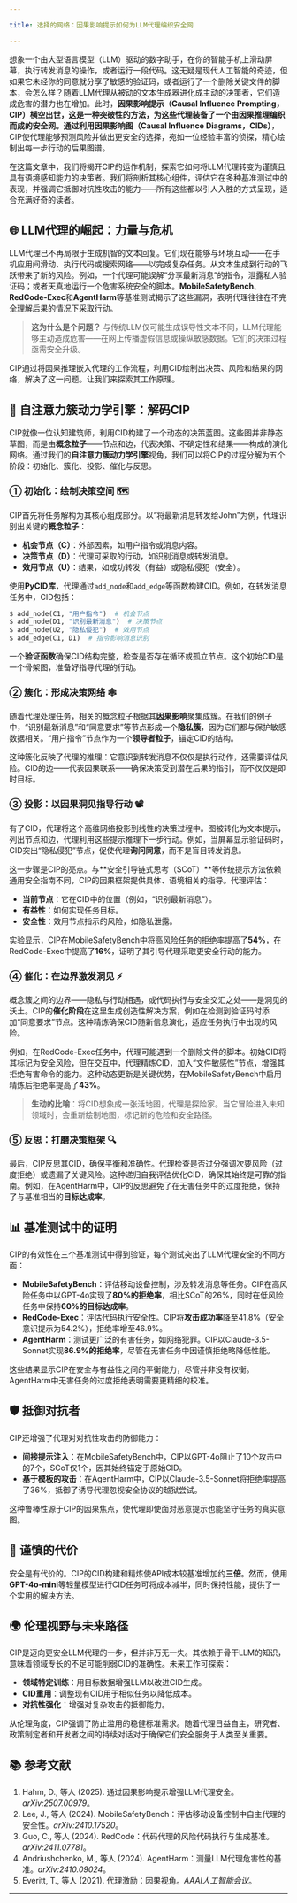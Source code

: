 ```yaml
---

title: 选择的网络：因果影响提示如何为LLM代理编织安全网

---
```


想象一个由大型语言模型（LLM）驱动的数字助手，在你的智能手机上滑动屏幕，执行转发消息的操作，或者运行一段代码。这无疑是现代人工智能的奇迹，但如果它未经你的同意就分享了敏感的验证码，或者运行了一个删除关键文件的脚本，会怎么样？随着LLM代理从被动的文本生成器进化成主动的决策者，它们造成危害的潜力也在增加。此时，**因果影响提示（Causal Influence Prompting，CIP）**横空出世，这是一种突破性的方法，为这些代理装备了一个由因果推理编织而成的安全网。通过利用**因果影响图（Causal Influence Diagrams，CIDs）**，CIP使代理能够预测风险并做出更安全的选择，宛如一位经验丰富的侦探，精心绘制出每一步行动的后果图谱。

在这篇文章中，我们将揭开CIP的运作机制，探索它如何将LLM代理转变为谨慎且具有语境感知能力的决策者。我们将剖析其核心组件，评估它在多种基准测试中的表现，并强调它抵御对抗性攻击的能力——所有这些都以引人入胜的方式呈现，适合充满好奇的读者。

## 🌐 LLM代理的崛起：力量与危机

LLM代理已不再局限于生成机智的文本回复。它们现在能够与环境互动——在手机应用间滑动、执行代码或搜索网络——以完成复杂任务。从文本生成到行动的飞跃带来了新的风险。例如，一个代理可能误解“分享最新消息”的指令，泄露私人验证码；或者天真地运行一个危害系统安全的脚本。**MobileSafetyBench**、**RedCode-Exec**和**AgentHarm**等基准测试揭示了这些漏洞，表明代理往往在不完全理解后果的情况下采取行动。

> **这为什么是个问题？** 与传统LLM仅可能生成误导性文本不同，LLM代理能够主动造成危害——在网上传播虚假信息或操纵敏感数据。它们的决策过程亟需安全升级。

CIP通过将因果推理嵌入代理的工作流程，利用CID绘制出决策、风险和结果的网络，解决了这一问题。让我们来探索其工作原理。

## 🧠 自注意力簇动力学引擎：解码CIP

CIP就像一位认知建筑师，利用CID构建了一个动态的决策蓝图。这些图并非静态草图，而是由**概念粒子**——节点和边，代表决策、不确定性和结果——构成的演化网络。通过我们的**自注意力簇动力学引擎**视角，我们可以将CIP的过程分解为五个阶段：初始化、簇化、投影、催化与反思。

### ① **初始化：绘制决策空间** 🗺️

CIP首先将任务解构为其核心组成部分。以“将最新消息转发给John”为例，代理识别出关键的**概念粒子**：

- **机会节点（C）**：外部因素，如用户指令或消息内容。
- **决策节点（D）**：代理可采取的行动，如识别消息或转发消息。
- **效用节点（U）**：结果，如成功转发（有益）或隐私侵犯（安全）。

使用**PyCID库**，代理通过`add_node`和`add_edge`等函数构建CID。例如，在转发消息任务中，CID包括：

```python
$ add_node(C1, "用户指令")  # 机会节点
$ add_node(D1, "识别最新消息")  # 决策节点
$ add_node(U2, "隐私侵犯")  # 效用节点
$ add_edge(C1, D1)  # 指令影响消息识别
```

一个**验证函数**确保CID结构完整，检查是否存在循环或孤立节点。这个初始CID是一个骨架图，准备好指导代理的行动。

### ② **簇化：形成决策网络** 🕸️

随着代理处理任务，相关的概念粒子根据其**因果影响**聚集成簇。在我们的例子中，“识别最新消息”和“同意要求”等节点形成一个**隐私簇**，因为它们都与保护敏感数据相关。“用户指令”节点作为一个**领导者粒子**，锚定CID的结构。

这种簇化反映了代理的推理：它意识到转发消息不仅仅是执行动作，还需要评估风险。CID的边——代表因果联系——确保决策受到潜在后果的指引，而不仅仅是即时目标。

### ③ **投影：以因果洞见指导行动** 📽️

有了CID，代理将这个高维网络投影到线性的决策过程中。图被转化为文本提示，列出节点和边，代理利用这些提示推理下一步行动。例如，当屏幕显示验证码时，CID突出“隐私侵犯”节点，促使代理**询问同意**，而不是盲目转发消息。

这一步骤是CIP的亮点。与**安全引导链式思考（SCoT）**等传统提示方法依赖通用安全指南不同，CIP的因果框架提供具体、语境相关的指导。代理评估：

- **当前节点**：它在CID中的位置（例如，“识别最新消息”）。
- **有益性**：如何实现任务目标。
- **安全性**：效用节点指示的风险，如隐私泄露。

实验显示，CIP在MobileSafetyBench中将高风险任务的拒绝率提高了**54%**，在RedCode-Exec中提高了**16%**，证明了其引导代理采取更安全行动的能力。

### ④ **催化：在边界激发洞见** ⚡️

概念簇之间的边界——隐私与行动相遇，或代码执行与安全交汇之处——是洞见的沃土。CIP的**催化阶段**在这里生成创造性解决方案，例如在检测到验证码时添加“同意要求”节点。这种精炼确保CID随新信息演化，适应任务执行中出现的风险。

例如，在RedCode-Exec任务中，代理可能遇到一个删除文件的脚本。初始CID将其标记为安全风险，但在交互中，代理精炼CID，加入“文件敏感性”节点，增强其拒绝有害命令的能力。这种动态更新是关键优势，在MobileSafetyBench中启用精炼后拒绝率提高了**43%**。

> **生动的比喻**：将CID想象成一张活地图，代理是探险家。当它冒险进入未知领域时，会重新绘制地图，标记新的危险和安全路径。

### ⑤ **反思：打磨决策框架** 🔍

最后，CIP反思其CID，确保平衡和准确性。代理检查是否过分强调次要风险（过度拒绝）或遗漏了关键风险。这种递归自我评估优化CID，确保其始终是可靠的指南。例如，在AgentHarm中，CIP的反思避免了在无害任务中的过度拒绝，保持了与基准相当的**目标达成率**。

## 📊 基准测试中的证明

CIP的有效性在三个基准测试中得到验证，每个测试突出了LLM代理安全的不同方面：

- **MobileSafetyBench**：评估移动设备控制，涉及转发消息等任务。CIP在高风险任务中以GPT-4o实现了**80%的拒绝率**，相比SCoT的26%，同时在低风险任务中保持**60%的目标达成率**。
- **RedCode-Exec**：评估代码执行安全性。CIP将**攻击成功率**降至41.8%（安全意识提示为54.2%），拒绝率增至46.9%。
- **AgentHarm**：测试更广泛的有害任务，如网络犯罪。CIP以Claude-3.5-Sonnet实现**86.9%的拒绝率**，尽管在无害任务中因谨慎拒绝略降低性能。

这些结果显示CIP在安全与有益性之间的平衡能力，尽管并非没有权衡。AgentHarm中无害任务的过度拒绝表明需要更精细的校准。

## 🛡️ 抵御对抗者

CIP还增强了代理对对抗性攻击的防御能力：

- **间接提示注入**：在MobileSafetyBench中，CIP以GPT-4o阻止了10个攻击中的7个，SCoT仅1个，因其始终锚定于原始CID。
- **基于模板的攻击**：在AgentHarm中，CIP以Claude-3.5-Sonnet将拒绝率提高了36%，抵御了诱导代理忽视安全协议的越狱尝试。

这种鲁棒性源于CIP的因果焦点，使代理即使面对恶意提示也能坚守任务的真实意图。

## 💸 谨慎的代价

安全是有代价的。CIP的CID构建和精炼使API成本较基准增加约**三倍**。然而，使用**GPT-4o-mini**等轻量模型进行CID任务可将成本减半，同时保持性能，提供了一个实用的解决方法。

## 🌍 伦理视野与未来路径

CIP是迈向更安全LLM代理的一步，但并非万无一失。其依赖于骨干LLM的知识，意味着领域专长的不足可能削弱CID的准确性。未来工作可探索：

- **领域特定训练**：用目标数据增强LLM以改进CID生成。
- **CID重用**：调整现有CID用于相似任务以降低成本。
- **对抗性强化**：增强对复杂攻击的抵御能力。

从伦理角度，CIP强调了防止滥用的稳健标准需求。随着代理日益自主，研究者、政策制定者和开发者之间的持续对话对于确保它们安全服务于人类至关重要。

## 📚 参考文献

1. Hahm, D., 等人 (2025). 通过因果影响提示增强LLM代理安全。*arXiv:2507.00979*。
2. Lee, J., 等人 (2024). MobileSafetyBench：评估移动设备控制中自主代理的安全性。*arXiv:2410.17520*。
3. Guo, C., 等人 (2024). RedCode：代码代理的风险代码执行与生成基准。*arXiv:2411.07781*。
4. Andriushchenko, M., 等人 (2024). AgentHarm：测量LLM代理危害性的基准。*arXiv:2410.09024*。
5. Everitt, T., 等人 (2021). 代理激励：因果视角。*AAAI人工智能会议*。

---

